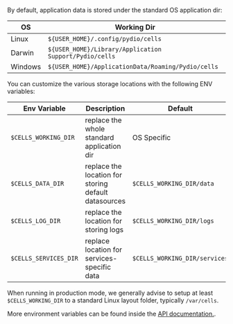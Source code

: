 By default, application data is stored under the standard OS application dir:

| OS | Working Dir|
|---|---|
|Linux| `${USER_HOME}/.config/pydio/cells`|
| Darwin| `${USER_HOME}/Library/Application Support/Pydio/cells`|
| Windows| `${USER_HOME}/ApplicationData/Roaming/Pydio/cells`|

You can customize the various storage locations with the following ENV variables:

| Env Variable | Description | Default |
|---|---|---|
|`$CELLS_WORKING_DIR`| replace the whole standard application dir| OS Specific|
|`$CELLS_DATA_DIR`| replace the location for storing default datasources | `$CELLS_WORKING_DIR/data`|
| `$CELLS_LOG_DIR`| replace the location for storing logs | `$CELLS_WORKING_DIR/logs`|
| `$CELLS_SERVICES_DIR`| replace location for services-specific data |`$CELLS_WORKING_DIR/services`|

When running in production mode, we generally advise to setup at least `$CELLS_WORKING_DIR` to a standard Linux layout folder, typically `/var/cells`.

More environment variables can be found inside the [API documentation.](./developer-guide/cells-start).
